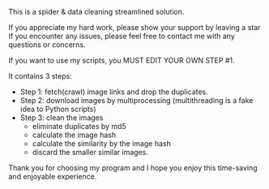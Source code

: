 This is a spider & data cleaning streamlined solution.

If you appreciate my hard work, please show your support by leaving a star
If you encounter any issues, please feel free to contact me with any questions or concerns.


If you want to use my scripts, you MUST EDIT YOUR OWN STEP #1.

It contains 3 steps:
- Step 1: fetch(crawl) image links and drop the duplicates.
- Step 2: download images by multiprocessing (multithreading is a fake idea to Python scripts)
- Step 3: clean the images
  - eliminate duplicates by md5
  - calculate the image hash
  - calculate the similarity by the image hash
  - discard the smaller similar images.


Thank you for choosing my program and I hope you enjoy this time-saving and enjoyable experience.

